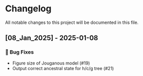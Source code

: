 # Changelog

All notable changes to this project will be documented in this file.

## [08_Jan_2025] - 2025-01-08

### 🐛 Bug Fixes

- Figure size of Jouganous model (#19)
- Output correct ancestral state for h/c/g tree (#21)

<!-- generated by git-cliff -->

